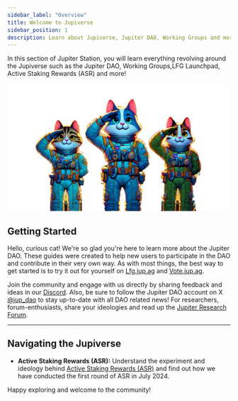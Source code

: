 ```yaml
---
sidebar_label: "Overview"
title: Welcome to Jupiverse
sidebar_position: 1
description: Learn about Jupiverse, Jupiter DAO, Working Groups and more.
---
```


<head>
    <title>Jupiter DAO: Welcome Catdets!</title>
    <meta name="twitter:card" content="summary" />
</head>

In this section of Jupiter Station, you will learn everything revolving around the Jupiverse such as the Jupiter DAO, Working Groups,LFG Launchpad, Active Staking Rewards (ASR) and more!

![Cats!](../jup/img/jupiverse.png)

## Getting Started
Hello, curious cat! We're so glad you're here to learn more about the Jupiter DAO. These guides were created to help new users to participate in the DAO and contribute in their very own way. As with most things, the best way to get started is to try it out for yourself on [Lfg.jup.ag](https://lfg.jup.ag) and [Vote.jup.ag](https://vote.jup.ag).

Join the community and engage with us directly by sharing feedback and ideas in our [Discord](https://discord.gg/jup). Also, be sure to follow the Jupiter DAO account on X [@jup_dao](https://x.com/jup_dao) to stay up-to-date with all DAO related news! For researchers, forum-enthusiasts, share your ideologies and read up the [Jupiter Research Forum](https://jupresear.ch).

---

## Navigating the Jupiverse

- **Active Staking Rewards (ASR):** Understand the experiment and ideology behind [Active Staking Rewards (ASR)](/jup/asr/about) and find out how we have conducted the first round of ASR in July 2024.

Happy exploring and welcome to the community!